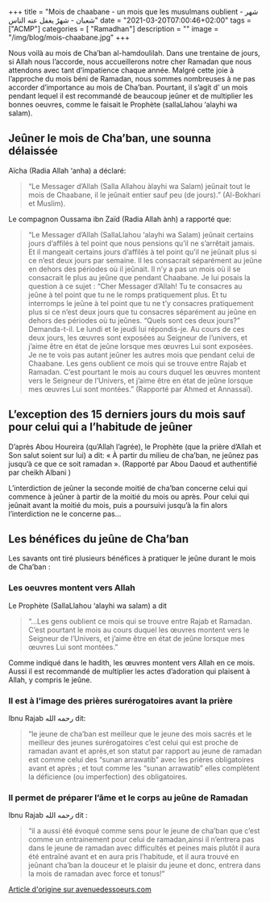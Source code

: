 +++
title = "Mois de chaabane - un mois que les musulmans oublient - شهر شعبان - شهرٌ يغفل عنه الناس"
date = "2021-03-20T07:00:46+02:00"
tags = ["ACMP"]
categories = [ "Ramadhan"]
description = ""
image = "/img/blog/mois-chaabane.jpg"
+++

Nous voilà au mois de Cha’ban al-hamdoulilah. Dans une trentaine de jours, si
Allah nous l’accorde, nous accueillerons notre cher Ramadan que nous attendons
avec tant d’impatience chaque année. Malgré cette joie à l’approche du mois béni
de Ramadan, nous sommes nombreuses à ne pas accorder d’importance au mois de
Cha’ban. Pourtant, il s’agit d’ un mois pendant lequel il est recommandé de
beaucoup jeûner et de multiplier les bonnes oeuvres, comme le faisait le
Prophète (sallaLlahou ‘alayhi wa salam).

## Jeûner le mois de Cha’ban, une sounna délaissée

Aïcha (Radia Allah ‘anha) a déclaré:

>“Le Messager d’Allah (Salla Allahou àlayhi
wa Salam) jeûnait tout le mois de Chaabane, il le jeûnait entier sauf peu (de
jours).” (Al-Bokhari et Muslim).

Le compagnon Oussama ibn Zaïd (Radia Allah ành) a rapporté que:

>“Le Messager d’Allah (SallaLlahou ‘alayhi wa Salam) jeûnait certains jours
d’affilés à tel point que nous pensions qu’il ne s’arrêtait jamais. Et il
mangeait certains jours d’affilés à tel point qu’il ne jeûnait plus si ce n’est
deux jours par semaine. Il les consacrait séparément au jeûne en dehors des
périodes où il jeûnait. Il n’y a pas un mois où il se consacrait le plus au
jeûne que pendant Chaabane. Je lui posais la question à ce sujet : “Cher
Messager d’Allah! Tu te consacres au jeûne à tel point que tu ne le romps
pratiquement plus. Et tu interromps le jeûne à tel point que tu ne t’y consacres
pratiquement plus si ce n’est deux jours que tu consacres séparément au jeûne en
dehors des périodes où tu jeûnes. “Quels sont ces deux jours?” Demanda-t-il. Le
lundi et le jeudi lui répondis-je. Au cours de ces deux jours, les œuvres sont
exposées au Seigneur de l’univers, et j’aime être en état de jeûne lorsque mes
œuvres Lui sont exposées. Je ne te vois pas autant jeûner les autres mois que
pendant celui de Chaabane. Les gens oublient ce mois qui se trouve entre Rajab
et Ramadan. C’est pourtant le mois au cours duquel les œuvres montent vers le
Seigneur de l’Univers, et j’aime être en état de jeûne lorsque mes œuvres Lui
sont montées.”  (Rapporté par Ahmed et Annassaï).

## L’exception des 15 derniers jours du mois sauf pour celui qui a l’habitude de jeûner

D’après Abou Houreira (qu’Allah l’agrée), le Prophète (que la prière d’Allah et
Son salut soient sur lui) a dit: « À partir du milieu de cha’ban, ne jeûnez pas
jusqu’à ce que ce soit ramadan ». (Rapporté par Abou Daoud et authentifié par
cheikh Albani )

L’interdiction de jeûner la seconde moitié de cha’ban concerne celui qui
commence à jeûner à partir de la moitié du mois ou après. Pour celui qui jeûnait
avant la moitié du mois, puis a poursuivi jusqu’à la fin alors l’interdiction ne
le concerne pas…


## Les bénéfices du jeûne de Cha’ban

Les savants ont tiré plusieurs bénéfices à pratiquer le jeûne durant le mois de Cha’ban :

### Les oeuvres montent vers Allah

Le Prophète (SallaLlahou ‘alayhi wa salam) a dit

>“…Les gens oublient ce mois qui se trouve entre Rajab et Ramadan. C’est pourtant
le mois au cours duquel les œuvres montent vers le Seigneur de l’Univers, et
j’aime être en état de jeûne lorsque mes œuvres Lui sont montées.”

Comme indiqué dans le hadith, les œuvres montent vers Allah en ce mois. Aussi il
est recommandé de multiplier les actes d’adoration qui plaisent à Allah, y
compris le jeûne.

### Il est à l’image des prières surérogatoires avant la prière

Ibnu Rajab رحمه الله dit:

>“le jeune de cha’ban est meilleur que le jeune des
mois sacrés et le meilleur des jeunes surérogatoires c’est celui qui est proche
de ramadan avant et après,et son statut par rapport au jeune de ramadan est
comme celui des “sunan arrawatib” avec les prières obligatoires avant et après ;
et tout comme les “sunan arrawatib” elles complètent la déficience (ou
imperfection) des obligatoires.

### Il permet de préparer l’âme et le corps au jeûne de Ramadan

Ibnu Rajab رحمه الله dit :

>“il a aussi été évoqué comme sens pour le jeune de cha’ban que c’est comme un
entrainement pour celui de ramadan,ainsi il n’entrera pas dans le jeune de
ramadan avec difficultés et peines mais plutôt il aura été entraîné avant et en
aura pris l’habitude, et il aura trouvé en jeûnant cha’ban la douceur et le
plaisir du jeune et donc, entrera dans la mois de ramadan avec force et tonus!”

[Article d'origine sur avenuedessoeurs.com
](https://www.avenuedessoeurs.com/ramadan/chaban-un-mois-pour-preparer-ramadan/)
